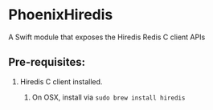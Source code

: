 # PhoenixHiredis
A Swift module that exposes the Hiredis Redis C client APIs

## Pre-requisites:

1. Hiredis C client installed.

    1. On OSX, install via ````sudo brew install hiredis````
